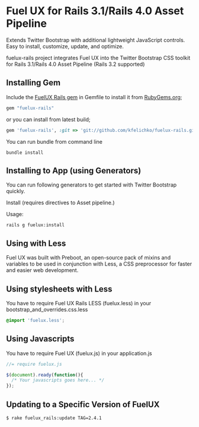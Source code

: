 # Fuel UX for Rails 3.1/Rails 4.0 Asset Pipeline
Extends Twitter Bootstrap with additional lightweight JavaScript controls. Easy to install, customize, update, and optimize.

fuelux-rails project integrates Fuel UX into the Twitter Bootstrap CSS toolkit for Rails 3.1/Rails 4.0 Asset Pipeline (Rails 3.2 supported)

## Installing Gem

Include the [FuelUX Rails gem](http://rubygems.org/gems/fuelux-rails) in Gemfile to install it from [RubyGems.org](http://rubygems.org);

```ruby
gem "fuelux-rails"
```

or you can install from latest build;

```ruby
gem 'fuelux-rails', :git => 'git://github.com/kfelichko/fuelux-rails.git'
```

You can run bundle from command line

    bundle install


## Installing to App (using Generators)

You can run following generators to get started with Twitter Bootstrap quickly.


Install (requires directives to Asset pipeline.)


Usage:

    rails g fuelux:install

## Using with Less

Fuel UX was built with Preboot, an open-source pack of mixins and variables to be used in conjunction with Less, a CSS preprocessor for faster and easier web development.

## Using stylesheets with Less

You have to require Fuel UX Rails LESS (fuelux.less) in your bootstrap_and_overrides.css.less

```css
@import 'fuelux.less';
```

## Using Javascripts

You have to require Fuel UX (fuelux.js) in your application.js

```js
//= require fuelux.js

$(document).ready(function(){
  /* Your javascripts goes here... */
});
```

## Updating to a Specific Version of FuelUX
```bash
$ rake fuelux_rails:update TAG=2.4.1
```
